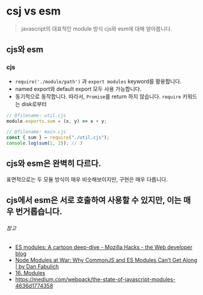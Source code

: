 # csj vs esm

> javascript의 대표적인 module 방식 cjs와 esm에 대해 알아봅니다.

## cjs와 esm

### cjs

- `require('./module/path')` 과 `export modules` keyword를 활용합니다.
- named export와 default export 모두 사용 가능합니다.
- 동기적으로 동작합니다. 따라서, `Promise`를 return 하지 않습니다. `require` 키워드는 disk로부터

```javascript
// @filename: util.cjs
module.exports.sum = (x, y) => x + y;

// @filename: main.cjs
const { sum } = require("./util.cjs");
console.log(sum(1, 2)); // 3
```

## cjs와 esm은 완벽히 다르다.

표면적으로는 두 모듈 방식이 매우 비슷해보이지만, 구현은 매우 다릅니다.

## cjs에서 esm은 서로 호출하여 사용할 수 있지만, 이는 매우 번거롭습니다.

###### 참고

- [ES modules: A cartoon deep-dive - Mozilla Hacks - the Web developer blog](https://hacks.mozilla.org/2018/03/es-modules-a-cartoon-deep-dive/)
- [Node Modules at War: Why CommonJS and ES Modules Can’t Get Along | by Dan Fabulich](https://redfin.engineering/node-modules-at-war-why-commonjs-and-es-modules-cant-get-along-9617135eeca1)
- [16. Modules](https://exploringjs.com/es6/ch_modules.html#sec_overview-modules)
- https://medium.com/webpack/the-state-of-javascript-modules-4636d1774358
